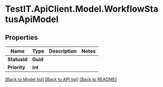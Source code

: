 # TestIT.ApiClient.Model.WorkflowStatusApiModel

## Properties

Name | Type | Description | Notes
------------ | ------------- | ------------- | -------------
**StatusId** | **Guid** |  | 
**Priority** | **int** |  | 

[[Back to Model list]](../README.md#documentation-for-models) [[Back to API list]](../README.md#documentation-for-api-endpoints) [[Back to README]](../README.md)

